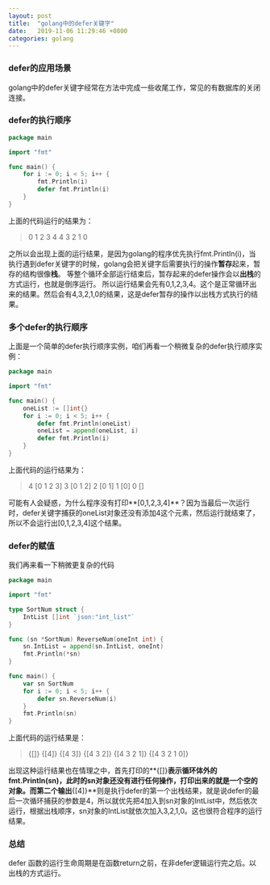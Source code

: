 ```yaml
---
layout: post
title:  "golang中的defer关键字"
date:   2019-11-06 11:29:46 +0800
categories: golang
---
```


### defer的应用场景
golang中的defer关键字经常在方法中完成一些收尾工作，常见的有数据库的关闭连接。
### defer的执行顺序
```go
package main

import "fmt"

func main() {
	for i := 0; i < 5; i++ {
		fmt.Println(i)
		defer fmt.Println(i)
	}
}

```
上面的代码运行的结果为：
> 0
> 1
> 2
> 3
> 4
> 4
> 3
> 2
> 1
> 0

之所以会出现上面的运行结果，是因为golang的程序优先执行fmt.Println(i)，当执行遇到defer关键字的时候，golang会把关键字后需要执行的操作**暂存**起来，暂存的结构很像**栈**。
等整个循环全部运行结束后，暂存起来的defer操作会以**出栈**的方式运行，也就是倒序运行。
所以运行结果会先有0,1,2,3,4。这个是正常循环出来的结果。然后会有4,3,2,1,0的结果，这是defer暂存的操作以出栈方式执行的结果。

### 多个defer的执行顺序
上面是一个简单的defer执行顺序实例，咱们再看一个稍微复杂的defer执行顺序实例：
```go
package main

import "fmt"

func main() {
	oneList := []int{}
	for i := 0; i < 5; i++ {
		defer fmt.Println(oneList)
		oneList = append(oneList, i)
		defer fmt.Println(i)
	}
}

```
上面代码的运行结果为：
> 4
> [0 1 2 3]
> 3
> [0 1 2]
> 2
> [0 1]
> 1
> [0]
> 0
> []

可能有人会疑惑，为什么程序没有打印**[0,1,2,3,4]**？因为当最后一次运行时，defer关键字捕获的oneList对象还没有添加4这个元素，然后运行就结束了，所以不会运行出[0,1,2,3,4]这个结果。

### defer的赋值
我们再来看一下稍微更复杂的代码
```go
package main

import "fmt"

type SortNum struct {
	IntList []int `json:"int_list"`
}

func (sn *SortNum) ReverseNum(oneInt int) {
	sn.IntList = append(sn.IntList, oneInt)
	fmt.Println(*sn)
}

func main() {
	var sn SortNum
	for i := 0; i < 5; i++ {
		defer sn.ReverseNum(i)
	}
	fmt.Println(sn)
}
```

上面代码的运行结果是：

> {[]}
> {[4]}
> {[4 3]}
> {[4 3 2]}
> {[4 3 2 1]}
> {[4 3 2 1 0]}

出现这种运行结果也在情理之中，首先打印的**{[]}**表示循环体外的fmt.Println(sn)，此时的sn对象还没有进行任何操作，打印出来的就是一个空的对象。而第二个输出**{[4]}**则是执行defer的第一个出栈结果，就是说defer的最后一次循环捕获的参数是4，所以就优先把4加入到sn对象的IntList中，然后依次运行，根据出栈顺序，sn对象的IntList就依次加入3,2,1,0。这也很符合程序的运行结果。

### 总结
defer 函数的运行生命周期是在函数return之前，在非defer逻辑运行完之后。以出栈的方式运行。










